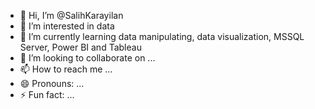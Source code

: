 - 👋 Hi, I’m @SalihKarayilan
- 👀 I’m interested in data
- 🌱 I’m currently learning data manipulating, data visualization, MSSQL Server, Power BI and Tableau
- 💞️ I’m looking to collaborate on ...
- 📫 How to reach me ...
- 😄 Pronouns: ...
- ⚡ Fun fact: ...

<!---
SalihKarayilan/SalihKarayilan is a ✨ special ✨ repository because its `README.md` (this file) appears on your GitHub profile.
You can click the Preview link to take a look at your changes.
--->
